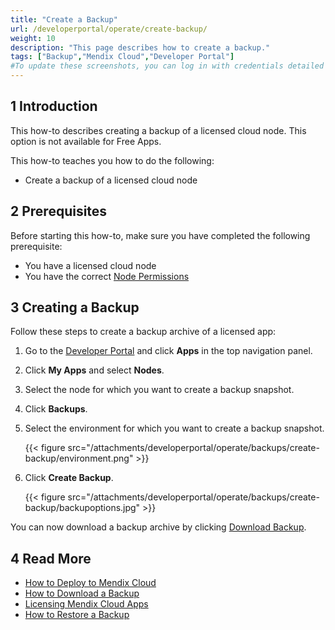 ```yaml
---
title: "Create a Backup"
url: /developerportal/operate/create-backup/
weight: 10
description: "This page describes how to create a backup."
tags: ["Backup","Mendix Cloud","Developer Portal"]
#To update these screenshots, you can log in with credentials detailed in How to Update Screenshots Using Team Apps.
---
```


## 1 Introduction

This how-to describes creating a backup of a licensed cloud node. This option is not available for Free Apps.

This how-to teaches you how to do the following:

* Create a backup of a licensed cloud node

## 2 Prerequisites

Before starting this how-to, make sure you have completed the following prerequisite:

* You have a licensed cloud node
* You have the correct [Node Permissions](/developerportal/deploy/node-permissions/)

## 3 Creating a Backup

Follow these steps to create a backup archive of a licensed app:

1. Go to the [Developer Portal](http://sprintr.home.mendix.com) and click **Apps** in the top navigation panel.
2. Click **My Apps** and select **Nodes**.
3. Select the node for which you want to create a backup snapshot.
4. Click **Backups**.
5. Select the environment for which you want to create a backup snapshot.

    {{< figure src="/attachments/developerportal/operate/backups/create-backup/environment.png" >}}

6. Click **Create Backup**.

    {{< figure src="/attachments/developerportal/operate/backups/create-backup/backupoptions.jpg" >}}

You can now download a backup archive by clicking [Download Backup](/developerportal/operate/download-backup/).

## 4 Read More

* [How to Deploy to Mendix Cloud](/developerportal/deploy/mendix-cloud-deploy/)
* [How to Download a Backup](/developerportal/operate/download-backup/)
* [Licensing Mendix Cloud Apps](/developerportal/deploy/licensing-apps/)
* [How to Restore a Backup](/developerportal/operate/restore-backup/)
